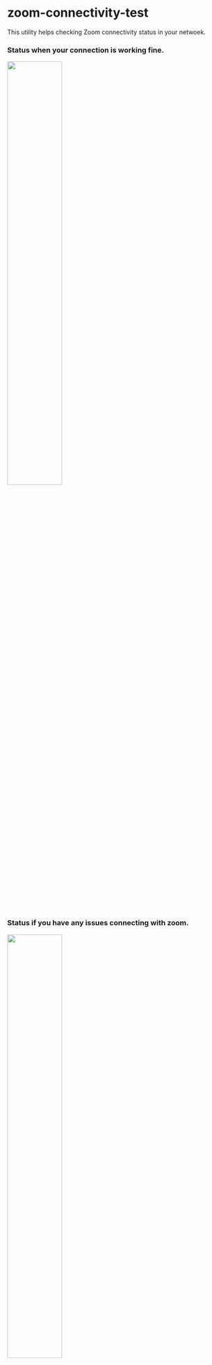 # zoom-connectivity-test
This utility helps checking Zoom connectivity status in your netwoek. 

### Status when your connection is working fine.
<img src="https://support.hackerrank.com/hc/article_attachments/9975140378643/image2.png" width="50%">



### Status if you have any issues connecting with zoom.
<img src="https://support.hackerrank.com/hc/article_attachments/9975110885779/image3.png" width="50%">
